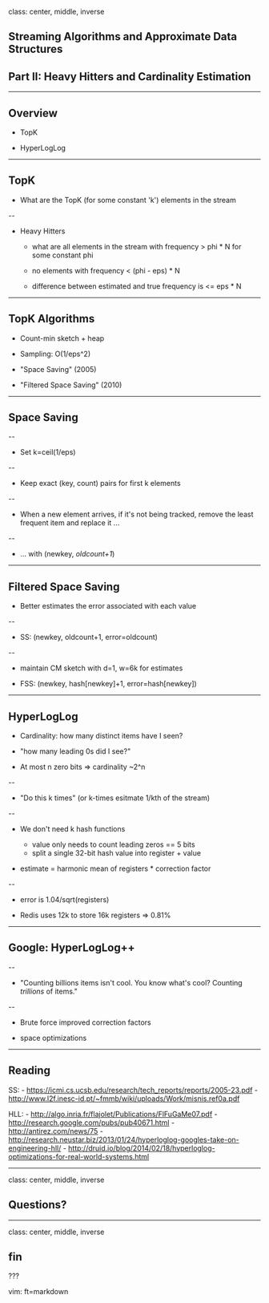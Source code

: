 class: center, middle, inverse

## Streaming Algorithms and Approximate Data Structures

## Part II: Heavy Hitters and Cardinality Estimation

---
## Overview

- TopK

- HyperLogLog

---

## TopK

- What are the TopK (for some constant 'k') elements in the stream

--

- Heavy Hitters
    - what are all elements in the stream with frequency > phi * N for some constant phi

    - no elements with frequency < (phi - eps) * N

    - difference between estimated and true frequency is <= eps * N

---

## TopK Algorithms

- Count-min sketch + heap

- Sampling:  O(1/eps^2)

- "Space Saving" (2005)

- "Filtered Space Saving" (2010)

---

## Space Saving

--

- Set k=ceil(1/eps)

--

- Keep exact (key, count) pairs for first k elements

--

- When a new element arrives, if it's not being tracked, remove the least frequent item and replace it ...

--

- ... with (newkey, *oldcount+1*)

---

## Filtered Space Saving

- Better estimates the error associated with each value

--

- SS: (newkey, oldcount+1, error=oldcount)

--

- maintain CM sketch with d=1, w=6k for estimates

- FSS: (newkey, hash[newkey]+1, error=hash[newkey])

---

## HyperLogLog

- Cardinality: how many distinct items have I seen?

- "how many leading 0s did I see?"

- At most n zero bits => cardinality ~2^n

--

- "Do this k times" (or k-times esitmate 1/kth of the stream)

--

- We don't need k hash functions
    - value only needs to count leading zeros == 5 bits
    - split a single 32-bit hash value into register + value

- estimate = harmonic mean of registers * correction factor

--

- error is 1.04/sqrt(registers)

- Redis uses 12k to store 16k registers => 0.81%

---

## Google: HyperLogLog++

--

- "Counting billions items isn't cool.  You know what's cool?  Counting *trillions* of items."

--

- Brute force improved correction factors

- space optimizations

---

## Reading

SS:
    - https://icmi.cs.ucsb.edu/research/tech_reports/reports/2005-23.pdf
    - http://www.l2f.inesc-id.pt/~fmmb/wiki/uploads/Work/misnis.ref0a.pdf

HLL:
    - http://algo.inria.fr/flajolet/Publications/FlFuGaMe07.pdf
    - http://research.google.com/pubs/pub40671.html
    - http://antirez.com/news/75
    - http://research.neustar.biz/2013/01/24/hyperloglog-googles-take-on-engineering-hll/
    - http://druid.io/blog/2014/02/18/hyperloglog-optimizations-for-real-world-systems.html

---

class: center, middle, inverse

## Questions?

---

class: center, middle, inverse

## fin

???

vim: ft=markdown
